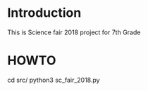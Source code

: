 
# Introduction

This is Science fair 2018 project for 7th Grade

# HOWTO

cd src/
python3 sc_fair_2018.py



